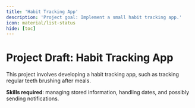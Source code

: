 ```yaml
---
title: 'Habit Tracking App'
description: 'Project goal: Implement a small habit tracking app.'
icon: material/list-status
hide: [toc]
---
```


# Project Draft: Habit Tracking App

This project involves developing a habit tracking app, such as tracking regular teeth brushing after meals.

**Skills required**: managing stored information, handling dates, and possibly sending notifications.
